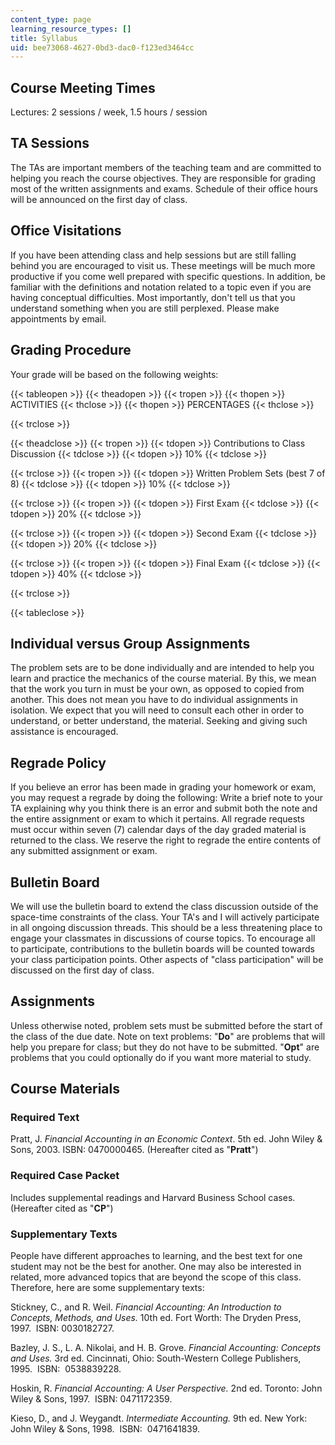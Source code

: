 ```yaml
---
content_type: page
learning_resource_types: []
title: Syllabus
uid: bee73068-4627-0bd3-dac0-f123ed3464cc
---
```


Course Meeting Times
--------------------

Lectures: 2 sessions / week, 1.5 hours / session

TA Sessions
-----------

The TAs are important members of the teaching team and are committed to helping you reach the course objectives. They are responsible for grading most of the written assignments and exams. Schedule of their office hours will be announced on the first day of class.

Office Visitations
------------------

If you have been attending class and help sessions but are still falling behind you are encouraged to visit us. These meetings will be much more productive if you come well prepared with specific questions. In addition, be familiar with the definitions and notation related to a topic even if you are having conceptual difficulties. Most importantly, don't tell us that you understand something when you are still perplexed. Please make appointments by email.

Grading Procedure
-----------------

Your grade will be based on the following weights:

{{< tableopen >}}
{{< theadopen >}}
{{< tropen >}}
{{< thopen >}}
ACTIVITIES
{{< thclose >}}
{{< thopen >}}
PERCENTAGES
{{< thclose >}}

{{< trclose >}}

{{< theadclose >}}
{{< tropen >}}
{{< tdopen >}}
Contributions to Class Discussion
{{< tdclose >}}
{{< tdopen >}}
10%
{{< tdclose >}}

{{< trclose >}}
{{< tropen >}}
{{< tdopen >}}
Written Problem Sets (best 7 of 8)
{{< tdclose >}}
{{< tdopen >}}
10%
{{< tdclose >}}

{{< trclose >}}
{{< tropen >}}
{{< tdopen >}}
First Exam
{{< tdclose >}}
{{< tdopen >}}
20%
{{< tdclose >}}

{{< trclose >}}
{{< tropen >}}
{{< tdopen >}}
Second Exam
{{< tdclose >}}
{{< tdopen >}}
20%
{{< tdclose >}}

{{< trclose >}}
{{< tropen >}}
{{< tdopen >}}
Final Exam
{{< tdclose >}}
{{< tdopen >}}
40%
{{< tdclose >}}

{{< trclose >}}

{{< tableclose >}}

Individual versus Group Assignments
-----------------------------------

The problem sets are to be done individually and are intended to help you learn and practice the mechanics of the course material. By this, we mean that the work you turn in must be your own, as opposed to copied from another. This does not mean you have to do individual assignments in isolation. We expect that you will need to consult each other in order to understand, or better understand, the material. Seeking and giving such assistance is encouraged.

Regrade Policy
--------------

If you believe an error has been made in grading your homework or exam, you may request a regrade by doing the following: Write a brief note to your TA explaining why you think there is an error and submit both the note and the entire assignment or exam to which it pertains. All regrade requests must occur within seven (7) calendar days of the day graded material is returned to the class. We reserve the right to regrade the entire contents of any submitted assignment or exam.

Bulletin Board
--------------

We will use the bulletin board to extend the class discussion outside of the space-time constraints of the class. Your TA's and I will actively participate in all ongoing discussion threads. This should be a less threatening place to engage your classmates in discussions of course topics. To encourage all to participate, contributions to the bulletin boards will be counted towards your class participation points. Other aspects of "class participation" will be discussed on the first day of class.

Assignments
-----------

Unless otherwise noted, problem sets must be submitted before the start of the class of the due date. Note on text problems: "**Do**" are problems that will help you prepare for class; but they do not have to be submitted. "**Opt**" are problems that you could optionally do if you want more material to study.

Course Materials
----------------

### Required Text

Pratt, J. _Financial Accounting in an Economic Context_. 5th ed. John Wiley & Sons, 2003. ISBN: 0470000465. (Hereafter cited as "**Pratt**")

### Required Case Packet

Includes supplemental readings and Harvard Business School cases. (Hereafter cited as "**CP**")

### Supplementary Texts

People have different approaches to learning, and the best text for one student may not be the best for another. One may also be interested in related, more advanced topics that are beyond the scope of this class. Therefore, here are some supplementary texts:

Stickney, C., and R. Weil. _Financial Accounting: An Introduction to Concepts, Methods, and Uses._ 10th ed. Fort Worth: The Dryden Press, 1997.  ISBN: 0030182727.

Bazley, J. S., L. A. Nikolai, and H. B. Grove. _Financial Accounting: Concepts and Uses._ 3rd ed. Cincinnati, Ohio: South-Western College Publishers, 1995.  ISBN:  0538839228.

Hoskin, R. _Financial Accounting: A User Perspective._ 2nd ed. Toronto: John Wiley & Sons, 1997.  ISBN: 0471172359.

Kieso, D., and J. Weygandt. _Intermediate Accounting._ 9th ed. New York: John Wiley & Sons, 1998.  ISBN:  0471641839.